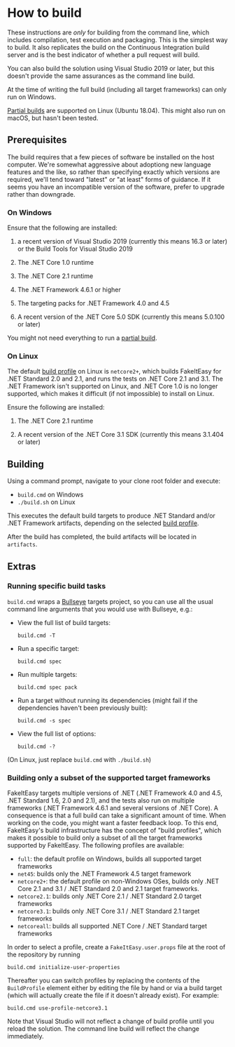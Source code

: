 # How to build

These instructions are *only* for building from the command line, which includes compilation, test execution and packaging. This is the simplest way to build.
It also replicates the build on the Continuous Integration build server and is the best indicator of whether a pull request will build.

You can also build the solution using Visual Studio 2019 or later, but this doesn't provide the same assurances as the command line build.

At the time of writing the full build (including all target frameworks) can only run on Windows.

[Partial builds](#building-only-a-subset-of-the-supported-target-frameworks) are supported on Linux (Ubuntu 18.04). This might also run on macOS, but hasn't been tested.

## Prerequisites

The build requires that a few pieces of software be installed on the host computer. We're somewhat aggressive about adoptiong new language features and the like, so rather than specifying exactly which versions are required, we'll tend toward "latest" or "at least" forms of guidance. If it seems you have an incompatible version of the software, prefer to upgrade rather than downgrade.

### On Windows

Ensure that the following are installed:

1. a recent version of Visual Studio 2019 (currently this means 16.3 or later) or the Build Tools for Visual Studio 2019

2. The .NET Core 1.0 runtime

3. The .NET Core 2.1 runtime

4. The .NET Framework 4.6.1 or higher

5. The targeting packs for .NET Framework 4.0 and 4.5

6. A recent version of the .NET Core 5.0 SDK (currently this means 5.0.100 or later)

You might not need everything to run a [partial build](#building-only-a-subset-of-the-supported-target-frameworks).

### On Linux

The default [build profile](#building-only-a-subset-of-the-supported-target-frameworks) on Linux is `netcore2+`, which builds FakeItEasy for .NET Standard 2.0 and 2.1, and runs the tests on .NET Core 2.1 and 3.1. The .NET Framework isn't supported on Linux, and .NET Core 1.0 is no longer supported, which makes it difficult (if not impossible) to install on Linux.

Ensure the following are installed:

1. The .NET Core 2.1 runtime

2. A recent version of the .NET Core 3.1 SDK (currently this means 3.1.404 or later)

## Building

Using a command prompt, navigate to your clone root folder and execute:

- `build.cmd` on Windows
- `./build.sh` on Linux

This executes the default build targets to produce .NET Standard and/or .NET Framework artifacts, depending on the selected [build profile](#building-only-a-subset-of-the-supported-target-frameworks).

After the build has completed, the build artifacts will be located in `artifacts`.

## Extras

### Running specific build tasks

`build.cmd` wraps a [Bullseye](https://github.com/adamralph/bullseye) targets project, so you can use all the usual command line arguments that you would use with Bullseye, e.g.:

* View the full list of build targets:

    `build.cmd -T`

* Run a specific target:

    `build.cmd spec`

* Run multiple targets:

    `build.cmd spec pack`

* Run a target without running its dependencies (might fail if the dependencies
  haven't been previously built):

    `build.cmd -s spec`

* View the full list of options:

    `build.cmd -?`

(On Linux, just replace `build.cmd` with `./build.sh`)

### Building only a subset of the supported target frameworks

FakeItEasy targets multiple versions of .NET (.NET Framework 4.0 and 4.5, .NET
Standard 1.6, 2.0 and 2.1), and the tests also run on multiple frameworks (.NET
Framework 4.6.1 and several versions of .NET Core). A consequence is that a full
build can take a significant amount of time. When working on the code, you might
want a faster feedback loop. To this end, FakeItEasy's build infrastructure has
the concept of "build profiles", which makes it possible to build only a subset
of all the target frameworks supported by FakeItEasy. The following profiles are
available:

* `full`: the default profile on Windows, builds all supported target frameworks
* `net45`: builds only the .NET Framework 4.5 target framework
* `netcore2+`: the default profile on non-Windows OSes, builds only .NET Core 2.1 and 3.1 / .NET Standard 2.0 and 2.1 target frameworks.
* `netcore2.1`: builds only .NET Core 2.1 / .NET Standard 2.0 target frameworks
* `netcore3.1`: builds only .NET Core 3.1 / .NET Standard 2.1 target frameworks
* `netcoreall`: builds all supported .NET Core / .NET Standard target frameworks

In order to select a profile, create a `FakeItEasy.user.props` file at the root
of the repository by running

```
build.cmd initialize-user-properties
```

Thereafter
you can switch profiles by replacing the contents of the `BuildProfile` element
either by editing the file by hand or via a build target (which will actually 
create the file if it doesn't already exist). For example:

```
build.cmd use-profile-netcore3.1
```

Note that Visual Studio will not reflect a change of build profile until you
reload the solution. The command line build will reflect the change immediately.
